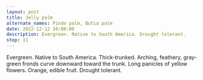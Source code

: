 ```yaml
---
layout: post
title: Jelly palm
alternate_names: Pindo palm, Butia palm
date: 2022-12-12 10:00:00
description: Evergreen. Native to South America. Drought tolerant.
stop: 11
---
```

Evergreen. Native to South America. Thick-trunked. Arching, feathery, gray-green fronds curve downward toward the trunk. Long panicles of yellow flowers. Orange, edible fruit. Drought tolerant.
